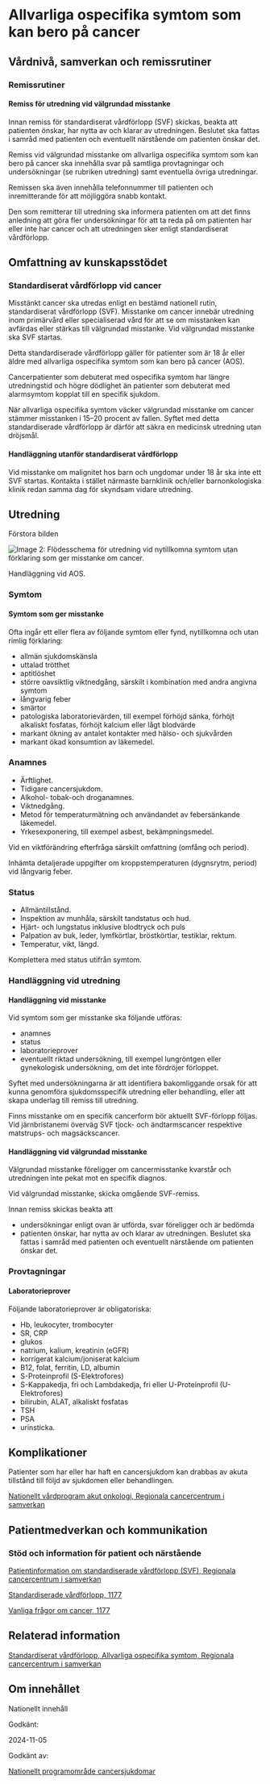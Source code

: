 Allvarliga ospecifika symtom som kan bero på cancer
===================================================

Vårdnivå, samverkan och remissrutiner
-------------------------------------

### Remissrutiner

#### Remiss för utredning vid välgrundad misstanke

Innan remiss för standardiserat vårdförlopp (SVF) skickas, beakta att patienten önskar, har nytta av och klarar av utredningen. Beslutet ska fattas i samråd med patienten och eventuellt närstående om patienten önskar det.

Remiss vid välgrundad misstanke om allvarliga ospecifika symtom som kan bero på cancer ska innehålla svar på samtliga provtagningar och undersökningar (se rubriken utredning) samt eventuella övriga utredningar.

Remissen ska även innehålla telefonnummer till patienten och inremitterande för att möjliggöra snabb kontakt.

Den som remitterar till utredning ska informera patienten om att det finns anledning att göra fler undersökningar för att ta reda på om patienten har eller inte har cancer och att utredningen sker enligt standardiserat vårdförlopp.

Omfattning av kunskapsstödet
----------------------------

### Standardiserat vårdförlopp vid cancer

Misstänkt cancer ska utredas enligt en bestämd nationell rutin, standardiserat vårdförlopp (SVF). Misstanke om cancer innebär utredning inom primärvård eller specialiserad vård för att se om misstanken kan avfärdas eller stärkas till välgrundad misstanke. Vid välgrundad misstanke ska SVF startas.

Detta standardiserade vårdförlopp gäller för patienter som är 18 år eller äldre med allvarliga ospecifika symtom som kan bero på cancer (AOS).

Cancerpatienter som debuterat med ospecifika symtom har längre utredningstid och högre dödlighet än patienter som debuterat med alarmsymtom kopplat till en specifik sjukdom.

När allvarliga ospecifika symtom väcker välgrundad misstanke om cancer stämmer misstanken i 15–20 procent av fallen. Syftet med detta standardiserade vårdförlopp är därför att säkra en medicinsk utredning utan dröjsmål.

#### Handläggning utanför standardiserat vårdförlopp

Vid misstanke om malignitet hos barn och ungdomar under 18 år ska inte ett SVF startas. Kontakta i stället närmaste barnklinik och/eller barnonkologiska klinik redan samma dag för skyndsam vidare utredning.

Utredning
---------

Förstora bilden

![Image 2: Flödesschema för utredning vid nytillkomna symtom utan förklaring som ger misstanke om cancer.](https://vardpersonal.1177.se/contentassets/2061fb0f9b144e128e4e06cc34ff1d2c/utredning-vid-nytillkomna-symtom-utan-forklaring-som-ger-misstanke-om-cancer.jpg?saved=2024-03-14+11:48&preset=low-res)

Handläggning vid AOS.

### Symtom

#### Symtom som ger misstanke

Ofta ingår ett eller flera av följande symtom eller fynd, nytillkomna och utan rimlig förklaring:

*   allmän sjukdomskänsla
*   uttalad trötthet
*   aptitlöshet
*   större oavsiktlig viktnedgång, särskilt i kombination med andra angivna symtom
*   långvarig feber
*   smärtor
*   patologiska laboratorievärden, till exempel förhöjd sänka, förhöjt alkaliskt fosfatas, förhöjt kalcium eller lågt blodvärde
*   markant ökning av antalet kontakter med hälso- och sjukvården
*   markant ökad konsumtion av läkemedel.

### Anamnes

*   Ärftlighet.
*   Tidigare cancersjukdom.
*   Alkohol- tobak-och droganamnes.
*   Viktnedgång.
*   Metod för temperaturmätning och användandet av febersänkande läkemedel. 
*   Yrkesexponering, till exempel asbest, bekämpningsmedel.

Vid en viktförändring efterfråga särskilt omfattning (omfång och period).

Inhämta detaljerade uppgifter om kroppstemperaturen (dygnsrytm, period) vid långvarig feber.

### Status

*   Allmäntillstånd.
*   Inspektion av munhåla, särskilt tandstatus och hud.
*   Hjärt- och lungstatus inklusive blodtryck och puls
*   Palpation av buk, leder, lymfkörtlar, bröstkörtlar, testiklar, rektum.
*   Temperatur, vikt, längd.

Komplettera med status utifrån symtom.

### Handläggning vid utredning

#### Handläggning vid misstanke

Vid symtom som ger misstanke ska följande utföras:

*   anamnes
*   status
*   laboratorieprover
*   eventuellt riktad undersökning, till exempel lungröntgen eller gynekologisk undersökning, om det inte fördröjer förloppet.

Syftet med undersökningarna är att identifiera bakomliggande orsak för att kunna genomföra sjukdomsspecifik utredning eller behandling, eller att skapa underlag till remiss till utredning.

Finns misstanke om en specifik cancerform bör aktuellt SVF-förlopp följas. Vid järnbristanemi överväg SVF tjock- och ändtarmscancer respektive matstrups- och magsäckscancer.

#### Handläggning vid välgrundad misstanke

Välgrundad misstanke föreligger om cancermisstanke kvarstår och utredningen inte pekat mot en specifik diagnos.

Vid välgrundad misstanke, skicka omgående SVF-remiss.

Innan remiss skickas beakta att

*   undersökningar enligt ovan är utförda, svar föreligger och är bedömda
*   patienten önskar, har nytta av och klarar av utredningen. Beslutet ska fattas i samråd med patienten och eventuellt närstående om patienten önskar det.

### Provtagningar

#### Laboratorieprover

Följande laboratorieprover är obligatoriska:

*   Hb, leukocyter, trombocyter
*   SR, CRP ­ 
*   glukos ­
*   natrium, kalium, kreatinin (eGFR) ­
*   korrigerat kalcium/joniserat kalcium ­
*   B12, folat, ferritin, LD, albumin
*   S-Proteinprofil (S-Elektrofores)­  ­
*   S-Kappakedja, fri och Lambdakedja, fri eller U-Proteinprofil (U-Elektrofores)
*   bilirubin, ALAT, alkaliskt fosfatas
*   TSH ­
*   PSA
*   urinsticka.

Komplikationer
--------------

Patienter som har eller har haft en cancersjukdom kan drabbas av akuta tillstånd till följd av sjukdomen eller behandlingen.

[Nationellt vårdprogram akut onkologi, Regionala cancercentrum i samverkan](https://cancercentrum.se/samverkan/cancerdiagnoser/overgripande-kunskapsstod/nationellt-vardprogram-akut-onkologi/)

Patientmedverkan och kommunikation
----------------------------------

### Stöd och information för patient och närstående

[Patientinformation om standardiserade vårdförlopp (SVF), Regionala cancercentrum i samverkan](https://cancercentrum.se/samverkan/vara-uppdrag/kunskapsstyrning/vardforlopp/patientinformation/)

[Standardiserade vårdförlopp, 1177](https://www.1177.se/sa-fungerar-varden/lagar-och-bestammelser/att-fa-vard-enligt-ett-vardforlopp/)

[Vanliga frågor om cancer, 1177](https://www.1177.se/sjukdomar--besvar/cancer/fakta-om-cancer/vanliga-fragor-om-cancer/)

Relaterad information
---------------------

[Standardiserat vårdförlopp, Allvarliga ospecifika symtom, Regionala cancercentrum i samverkan](https://kunskapsbanken.cancercentrum.se/diagnoser/allvarliga-ospecifika-symtom/vardforlopp/)

Om innehållet
-------------

Nationellt innehåll

Godkänt:

2024-11-05

Godkänt av:

[Nationellt programområde cancersjukdomar](https://kunskapsstyrningvard.se/kunskapsstyrningvard/programomradenochsamverkansgrupper/nationellaprogramomraden/npocancersjukdomar.56426.html)
